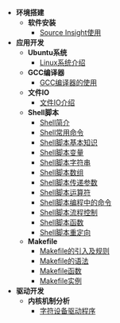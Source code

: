 - **环境搭建**
  - **软件安装**
    - [Source Insight使用](/_docs/linux/environment_construction/01_sourceinsight使用.md) 
- **应用开发**
  - **Ubuntu系统**
    - [Linux系统介绍](/_docs/linux/application_development/ubuntu/01_linux系统介绍.md)
  - **GCC编译器**
    - [GCC编译器的使用](/_docs/linux/application_development/gcc/01_gcc编译器的使用.md)
  - **文件IO**
    - [文件IO介绍](/_docs/linux/application_development/io/01_文件IO.md)
  - **Shell脚本**
    - [Shell简介](/_docs/linux/application_development/shell/01_shell简介.md)
    - [Shell常用命令](/_docs/linux/application_development/shell/02_shell常用命令.md)
    - [Shell脚本基本知识](/_docs/linux/application_development/shell/03_shell脚本基本知识.md)
    - [Shell脚本变量](/_docs/linux/application_development/shell/04_shell变量.md)
    - [Shell脚本字符串](/_docs/linux/application_development/shell/05_shell字符串.md)
    - [Shell脚本数组](/_docs/linux/application_development/shell/06_shell数组.md)
    - [Shell脚本传递参数](/_docs/linux/application_development/shell/07_shell传递参数.md)
    - [Shell脚本运算符](/_docs/linux/application_development/shell/08_shell运算符.md)
    - [Shell脚本编程中的命令](/_docs/linux/application_development/shell/09_shell编程中的命令.md)
    - [Shell脚本流程控制](/_docs/linux/application_development/shell/10_shell流程控制.md)
    - [Shell脚本函数](/_docs/linux/application_development/shell/11_shell函数.md)
    - [Shell脚本重定向](/_docs/linux/application_development/shell/12_shell重定向.md)
  - **Makefile**
    - [Makefile的引入及规则](/_docs/linux/application_development/makefile/01_Makefile的引入及规则.md)
    - [Makefile的语法](/_docs/linux/application_development/makefile/02_Makefile的语法.md)
    - [Makefile函数](/_docs/linux/application_development/makefile/03_Makefile函数.md)
    - [Makefile实例](/_docs/linux/application_development/makefile/04_Makefile实例.md)
- **驱动开发**
  - **内核机制分析**
    - [字符设备驱动程序](/_docs/linux/drive_development/kernel_mechanism/01_字符设备驱动程序.md)